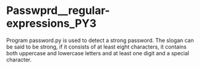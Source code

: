 # Passwprd__regular-expressions_PY3
Program password.py is used to detect a strong password. 
The slogan can be said to be strong, if it consists of at least eight characters,
it contains both uppercase and lowercase letters and at least one digit and a special character.
